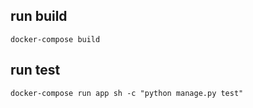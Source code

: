 
## run build

```
docker-compose build
```

## run test

```
docker-compose run app sh -c "python manage.py test"
```